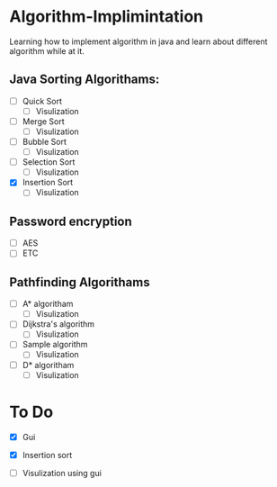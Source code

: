 # Algorithm-Implimintation
Learning how to implement algorithm in java and learn about different algorithm while at it.
## Java Sorting Algorithams:
- [ ] Quick Sort  
  - [ ] Visulization
- [ ] Merge Sort  
  - [ ] Visulization
- [ ] Bubble Sort
  - [ ] Visulization  
- [ ] Selection Sort  
  - [ ] Visulization
- [X] Insertion Sort  
  - [ ] Visulization

## Password encryption
- [ ] AES  
- [ ] ETC  

## Pathfinding Algorithams

- [ ] A* algoritham  
  - [ ] Visulization
- [ ] Dijkstra's algorithm  
  - [ ] Visulization
- [ ] Sample algorithm  
  - [ ] Visulization
- [ ] D* algoritham  
  - [ ] Visulization
# To Do 
  - [x] Gui
  - [x] Insertion sort
  - [ ] Visulization using gui 
    